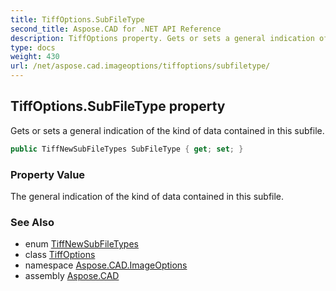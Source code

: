 ```yaml
---
title: TiffOptions.SubFileType
second_title: Aspose.CAD for .NET API Reference
description: TiffOptions property. Gets or sets a general indication of the kind of data contained in this subfile
type: docs
weight: 430
url: /net/aspose.cad.imageoptions/tiffoptions/subfiletype/
---
```

## TiffOptions.SubFileType property

Gets or sets a general indication of the kind of data contained in this subfile.

```csharp
public TiffNewSubFileTypes SubFileType { get; set; }
```

### Property Value

The general indication of the kind of data contained in this subfile.

### See Also

* enum [TiffNewSubFileTypes](../../../aspose.cad.fileformats.tiff.enums/tiffnewsubfiletypes/)
* class [TiffOptions](../)
* namespace [Aspose.CAD.ImageOptions](../../tiffoptions/)
* assembly [Aspose.CAD](../../../)



